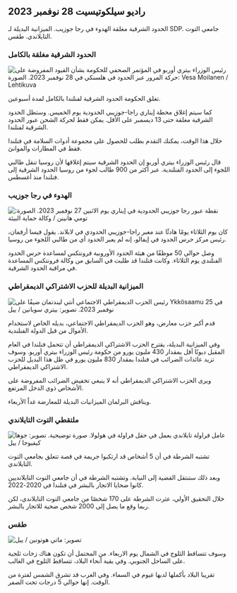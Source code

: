 راديو سيلكوتيسيت 28 نوفمبر 2023
-----------------------------

الحدود الشرقية مغلقة الهدوء في رجا جوزيب. الميزانية البديلة لـ SDP. جامعي التوت التايلاندي. طقس.

### الحدود الشرقية مغلقة بالكامل

![رئيس الوزراء بيتري أوربو في المؤتمر الصحفي للحكومة بشأن القيود المفروضة على حركة المرور عبر الحدود في هلسنكي في 28 نوفمبر 2023. الصورة: Vesa Moilanen / Lehtikuva](https://images.cdn.yle.fi/image/upload/c_crop,h_2880,w_5120,x_0,y_533/ar_1.7777777777777777,c_fill,g_faces,h_675,w_1200/dpr_1.0/q_auto:eco/f_auto/fl_lossy/v1701182429/39-12078586565f7fb63bc0)

تغلق الحكومة الحدود الشرقية لفنلندا بالكامل لمدة أسبوعين.

كما سيتم إغلاق محطة إيناري راجا-جوزيبي الحدودية يوم الخميس. وستظل الحدود الشرقية مغلقة حتى 13 ديسمبر على الأقل. يمكن فقط لحركة الشحن عبور الحدود الشرقية لفنلندا.

خلال هذا الوقت، يمكنك التقدم بطلب للحصول على مجموعة أدوات السلامة في فنلندا فقط في المطارات والموانئ.

قال رئيس الوزراء بيتري أوربو إن الحدود الشرقية سيتم إغلاقها لأن روسيا تنقل طالبي اللجوء إلى الحدود الفنلندية. عبر أكثر من 900 طالب لجوء من روسيا الحدود الشرقية إلى فنلندا منذ أغسطس.

### الهدوء في رجا جوزيب

![نقطة عبور رجا جوزيبي الحدودية في إيناري يوم الاثنين 27 نوفمبر 2023. الصورة: تومي هانينن / وكالة حماية البيئة](https://images.cdn.yle.fi/image/upload/c_crop,h_3078,w_5472,x_0,y_474/ar_1.7777777777777777،c_fill،g_faces،h_675،w_1200/dpr_1.0/q_auto:eco/f_auto/fl_lossy/v1701178188/39-12077986565eae2c2959)

كان يوم الثلاثاء يومًا هادئًا عند معبر راجا-جوزيبي الحدودي في لابلاند. يقول فيسا أرفمان، رئيس مركز حرس الحدود في إيفالو، إنه لم يعبر الحدود أي من طالبي اللجوء من روسيا.

وصل حوالي 50 موظفًا من هيئة الحدود الأوروبية فرونتكس لمساعدة حرس الحدود الفنلندي يوم الثلاثاء. وكانت فنلندا قد طلبت في السابق من وكالة فرونتكس المساعدة في مراقبة الحدود الشرقية.

### الميزانية البديلة للحزب الاشتراكي الديمقراطي

![رئيس الحزب الديمقراطي الاجتماعي أنتي ليندتمان ضيفًا على Ykkösaamu في 25 نوفمبر 2023. تصوير: بيتري سوبانين / ييل](https://images.cdn.yle.fi/image/upload/c_crop,h_2250,w_4000,x_0,y_214/ar_1.7777777777777777,c_fill,g_faces,h_675,w_1200/dpr_1.0/q_auto:eco/f_auto/fl_lossy/v1700900437/39-12065046561addd1ff4d)

قدم أكبر حزب معارض، وهو الحزب الديمقراطي الاجتماعي، بديله الخاص لاستخدام الأموال من قبل الدولة الفنلندية.

وفي الميزانية البديلة، يقترح الحزب الاشتراكي الديمقراطي أن تتحمل فنلندا في العام المقبل ديونًا أقل بمقدار 430 مليون يورو من حكومة رئيس الوزراء بيتري أوربو. وسوف تزيد عائدات الضرائب في فنلندا بمقدار 830 مليون يورو في ظل هذا البديل للحزب الاشتراكي الديمقراطي.

ويرى الحزب الاشتراكي الديمقراطي أنه لا ينبغي تخفيض الضرائب المفروضة على الأشخاص ذوي الدخل المرتفع.

ويناقش البرلمان الميزانيات البديلة للمعارضة غداً الأربعاء.

### ملتقطي التوت التايلاندي

![عامل فراولة تايلاندي يعمل في حقل فراولة في هولولا. صورة توضيحية. تصوير: جوها كيفيوجا / ييل](https://images.cdn.yle.fi/image/upload/c_crop,h_3158,w_5615,x_0,y_362/ar_1.7777777777777777,c_fill,g_faces,h_675,w_1200/dpr_1.0/q_auto:eco/f_auto/fl_lossy/v1697111616/39-11854426527dce6a43a2)

تشتبه الشرطة في أن 5 أشخاص قد ارتكبوا جريمة في قصة تتعلق بجامعي التوت التايلاندي.

وبعد ذلك ستنتقل القضية إلى النيابة. وتشتبه الشرطة في أن جامعي التوت التايلانديين كانوا ضحايا الاتجار بالبشر في فنلندا في 2020-2022.

خلال التحقيق الأولي، عثرت الشرطة على 170 شخصًا من جامعي التوت التايلاندي، لكن ربما وقع ما يصل إلى 2000 شخص ضحية للاتجار بالبشر.

### طقس

![ تصوير: ماتي هوتونين / ييل](https://images.cdn.yle.fi/image/upload/c_crop,h_1080,w_1919,x_0,y_0/ar_1.7777777777777777,c_fill,g_faces,h_675,w_1200/dpr_1.0/q_auto:eco/f_auto/fl_lossy/v1701179634/39-12078316565f0cf485dd)

وسوف تتساقط الثلوج في الشمال يوم الاربعاء. من المحتمل أن تكون هناك زخات ثلجية على الساحل الجنوبي. وفي بقية أنحاء البلاد، تتساقط الثلوج في الغالب.

تقريبا البلاد بأكملها لديها غيوم في السماء. وفي الغرب قد تشرق الشمس لفترة من الوقت. إنها حوالي 5 درجات تحت الصفر.